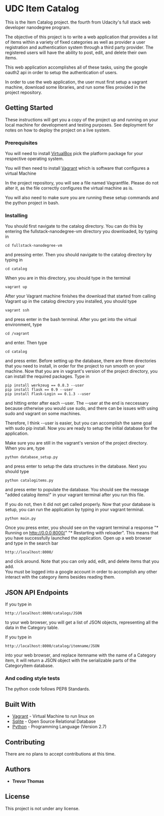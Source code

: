 # UDC Item Catalog

This is the Item Catalog project. the fourth from Udacity's full stack web developer nanodegree program.  

The objective of this project is to write a web application that provides a list of items within a variety of fixed categories as well as provider a user registration and authentication system through a third party provider.  The registered users will have the ability to post, edit, and delete their own items.  

This web application accomplishes all of these tasks, using the google oauth2 api in order to setup the authentication of users.  

In order to use the web application, the user must first setup a vagrant machine, download some libraries, and run some files provided in the project repository.


## Getting Started
These instructions will get you a copy of the project up and running on your local machine for development and testing purposes. See deployment for notes on how to deploy the project on a live system.

### Prerequisites

You will need to install [VirtualBox](https://www.virtualbox.org/wiki/Downloads)
pick the platform package for your respective operating system.

You will then need to install [Vagrant](https://www.vagrantup.com/downloads.html)
which is software that configures a virtual Machine

In the project repository, you will see a file named Vagrantfile.  Please do not alter it, as the file correctly configures the virtual machine as is.

You will also need to make sure you are running these setup commands and the python project in bash.


### Installing

You should first navigate to the catalog directory.  You can do this by entering the fullstack-nanodegree-vm directory you downloaded, by typing in  
```
cd fullstack-nanodegree-vm
```
and pressing enter.  Then you should navigate to the catalog directory by typing in
```
cd catalog
```

When you are in this directory, you should type in the terminal
```
vagrant up
```



After your Vagrant machine finishes the download that started from calling Vagrant up in the catalog directory you installed,
you should type



```
vagrant ssh
```


and press enter in the bash terminal.  After you get into the virtual environment, type

```
cd /vagrant
```


and enter.  Then type
```
cd catalog
```


and press enter. Before setting up the database, there are three directories that you need to install, in order for the project to run smooth on your machine.  Now that you are in vagrant's version of the project directory, you can install the required packages. Type in


```
pip install werkzeug == 0.8.3 --user
pip install flask == 0.9 --user
pip install Flask-Login == 0.1.3 --user
```


and hitting enter after each --user.  The --user at the end is neccessary because otherwise you would use sudo, and there can be issues with using sudo and vagrant on some machines.  


Therefore, I think --user is easier, but you can accomplish the same goal with sudo pip install.  Now you are ready to setup the initial database for the application.


Make sure you are still in the vagrant's version of the project directory.  When you are, type
```
python database_setup.py
```
and press enter to setup the data structures in the database.  Next you should type
```
python catalogitems.py
```
and press enter to populate the database.  You should see the message "added catalog items!" in your vagrant terminal after you run this file.  

If you do not, then it did not get called properly. Now that your database is setup, you can run the application by typing in your vagrant terminal.
```
python main.py
```
Once you press enter, you should see on the vagrant terminal a response
"* Running on http://0.0.0:8000/"
"* Restarting with reloader".
 This means that you have successfully launched the application.  Open up a web browser and type in the search bar
```
http://localhost:8000/
```
and click around.  Note that you can only add, edit, and delete items that you add.  
You must be logged into a google account in order to accomplish any other interact with the category items besides reading them.


## JSON API Endpoints

If you type in
```
http://localhost:8000/catalogs/JSON

```
to your web browser, you will get a list of JSON objects, representing all the data in the Category table.

If you type in
```
http://localhost:8000/catalog/itemname/JSON
```
into your web browser, and replace itemname with the name of a Category item, it will return a JSON object with the serializable parts of the CategoryItem database.

### And coding style tests

The python code follows PEP8 Standards.



## Built With

* [Vagrant](https://www.vagrantup.com/) - Virtual Machine to run linux on
* [Sqlite](https://www.sqlite.org/index.html) - Open Source Relational Database
* [Python](https://www.python.org/) - Programming Language (Version 2.7)

## Contributing

There are no plans to accept contributions at this time.

## Authors

* **Trevor Thomas**


## License

This project is not under any license.
